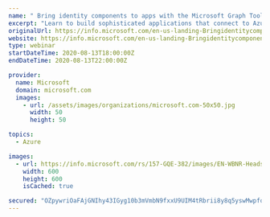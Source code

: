 ```yaml
---
name: " Bring identity components to apps with the Microsoft Graph Toolkit"
excerpt: "Learn to build sophisticated applications that connect to Azure services or the Microsoft Graph."
originalUrl: https://info.microsoft.com/en-us-landing-BringidentitycomponentstoappswiththeMicrosoftGraphToolkit-none.html
website: https://info.microsoft.com/en-us-landing-BringidentitycomponentstoappswiththeMicrosoftGraphToolkit-none.html
type: webinar
startDateTime: 2020-08-13T18:00:00Z
endDateTime: 2020-08-13T22:00:00Z

provider:
  name: Microsoft
  domain: microsoft.com
  images:
    - url: /assets/images/organizations/microsoft.com-50x50.jpg
      width: 50
      height: 50

topics:
  - Azure

images:
  - url: https://info.microsoft.com/rs/157-GQE-382/images/EN-WBNR-Headshot-sidneySRDEM32708.jpg
    width: 600
    height: 600
    isCached: true

secured: "OZpywriOaFAjGNIhy43IGyg10b3mVmbN9fxxU9UIM4tRbrii8y8q5yswMwpfoiFiVexYvmvmQyUeUP8pEb7nnkxWwQZ3uXtxDZKrrA0enyS1mlUTq493IU3mizDT0B3DMdwvJUBsPFZSEcEZ0bFtwBSa52/vNTv8Tr9mHL1pWsPHdgfE4Jx2lrqJdl+nR1dO4KnzAbUnW3cK+oAossPpnL0W2mYVWwFw5V5H2AuOw5RtLGC74bRHUHamrWuzSHt2VPa74BXKuPJZuts2nBd3a00m6cIF3ZI0MYKtP1Md1ttX/QEkae7blJSxyovj8lRLHlg72gFdUqJqTDTo7HMAKA==;BPga/RJE2jh0zLL8uOQgbA=="
---
```


